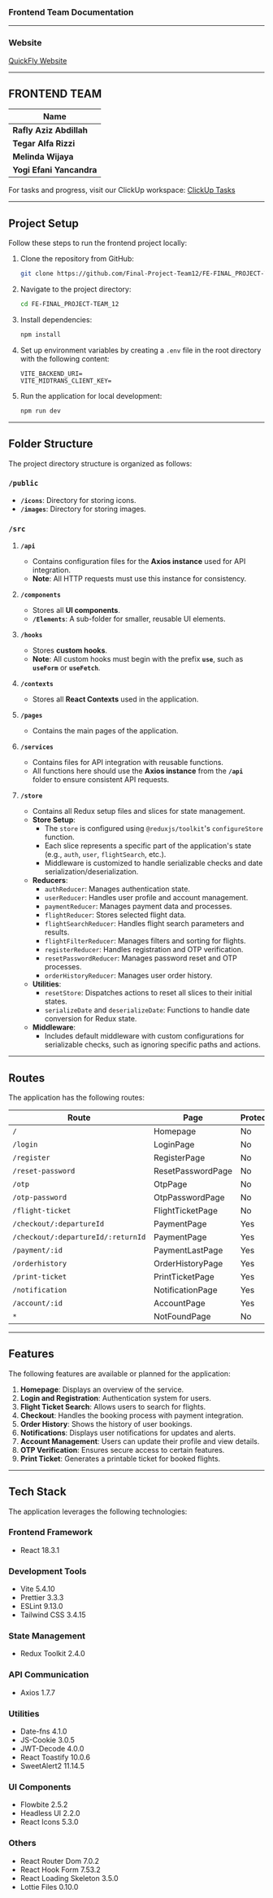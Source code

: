 ### **Frontend Team Documentation**

---

### **Website**

[QuickFly Website](https://www.web-quickfly.my.id/)

---

## **FRONTEND TEAM**

| **Name**                 |
| ------------------------ |
| **Rafly Aziz Abdillah**  |
| **Tegar Alfa Rizzi**     |
| **Melinda Wijaya**       |
| **Yogi Efani Yancandra** |

For tasks and progress, visit our ClickUp workspace: [ClickUp Tasks](https://app.clickup.com/9018681465/v/b/8crwa3t-458)

---

## **Project Setup**

Follow these steps to run the frontend project locally:

1. Clone the repository from GitHub:

   ```bash
   git clone https://github.com/Final-Project-Team12/FE-FINAL_PROJECT-TEAM_12
   ```

2. Navigate to the project directory:

   ```bash
   cd FE-FINAL_PROJECT-TEAM_12
   ```

3. Install dependencies:

   ```bash
   npm install
   ```

4. Set up environment variables by creating a `.env` file in the root directory with the following content:

   ```env
   VITE_BACKEND_URI=
   VITE_MIDTRANS_CLIENT_KEY=
   ```

5. Run the application for local development:
   ```bash
   npm run dev
   ```

---

## **Folder Structure**

The project directory structure is organized as follows:

### **`/public`**

- **`/icons`**: Directory for storing icons.
- **`/images`**: Directory for storing images.

### **`/src`**

1. **`/api`**

   - Contains configuration files for the **Axios instance** used for API integration.
   - **Note**: All HTTP requests must use this instance for consistency.

2. **`/components`**

   - Stores all **UI components**.
   - **`/Elements`**: A sub-folder for smaller, reusable UI elements.

3. **`/hooks`**

   - Stores **custom hooks**.
   - **Note**: All custom hooks must begin with the prefix **`use`**, such as **`useForm`** or **`useFetch`**.

4. **`/contexts`**

   - Stores all **React Contexts** used in the application.

5. **`/pages`**

   - Contains the main pages of the application.

6. **`/services`**

   - Contains files for API integration with reusable functions.
   - All functions here should use the **Axios instance** from the **`/api`** folder to ensure consistent API requests.

7. **`/store`**
   - Contains all Redux setup files and slices for state management.
   - **Store Setup**:
     - The `store` is configured using `@reduxjs/toolkit`'s `configureStore` function.
     - Each slice represents a specific part of the application's state (e.g., `auth`, `user`, `flightSearch`, etc.).
     - Middleware is customized to handle serializable checks and date serialization/deserialization.
   - **Reducers**:
     - `authReducer`: Manages authentication state.
     - `userReducer`: Handles user profile and account management.
     - `paymentReducer`: Manages payment data and processes.
     - `flightReducer`: Stores selected flight data.
     - `flightSearchReducer`: Handles flight search parameters and results.
     - `flightFilterReducer`: Manages filters and sorting for flights.
     - `registerReducer`: Handles registration and OTP verification.
     - `resetPasswordReducer`: Manages password reset and OTP processes.
     - `orderHistoryReducer`: Manages user order history.
   - **Utilities**:
     - `resetStore`: Dispatches actions to reset all slices to their initial states.
     - `serializeDate` and `deserializeDate`: Functions to handle date conversion for Redux state.
   - **Middleware**:
     - Includes default middleware with custom configurations for serializable checks, such as ignoring specific paths and actions.

---

## **Routes**

The application has the following routes:

| **Route**                          | **Page**          | **Protected** |
| ---------------------------------- | ----------------- | ------------- |
| `/`                                | Homepage          | No            |
| `/login`                           | LoginPage         | No            |
| `/register`                        | RegisterPage      | No            |
| `/reset-password`                  | ResetPasswordPage | No            |
| `/otp`                             | OtpPage           | No            |
| `/otp-password`                    | OtpPasswordPage   | No            |
| `/flight-ticket`                   | FlightTicketPage  | No            |
| `/checkout/:departureId`           | PaymentPage       | Yes           |
| `/checkout/:departureId/:returnId` | PaymentPage       | Yes           |
| `/payment/:id`                     | PaymentLastPage   | Yes           |
| `/orderhistory`                    | OrderHistoryPage  | Yes           |
| `/print-ticket`                    | PrintTicketPage   | Yes           |
| `/notification`                    | NotificationPage  | Yes           |
| `/account/:id`                     | AccountPage       | Yes           |
| `*`                                | NotFoundPage      | No            |

---

## **Features**

The following features are available or planned for the application:

1. **Homepage**: Displays an overview of the service.
2. **Login and Registration**: Authentication system for users.
3. **Flight Ticket Search**: Allows users to search for flights.
4. **Checkout**: Handles the booking process with payment integration.
5. **Order History**: Shows the history of user bookings.
6. **Notifications**: Displays user notifications for updates and alerts.
7. **Account Management**: Users can update their profile and view details.
8. **OTP Verification**: Ensures secure access to certain features.
9. **Print Ticket**: Generates a printable ticket for booked flights.

---

## **Tech Stack**

The application leverages the following technologies:

### **Frontend Framework**

- React 18.3.1

### **Development Tools**

- Vite 5.4.10
- Prettier 3.3.3
- ESLint 9.13.0
- Tailwind CSS 3.4.15

### **State Management**

- Redux Toolkit 2.4.0

### **API Communication**

- Axios 1.7.7

### **Utilities**

- Date-fns 4.1.0
- JS-Cookie 3.0.5
- JWT-Decode 4.0.0
- React Toastify 10.0.6
- SweetAlert2 11.14.5

### **UI Components**

- Flowbite 2.5.2
- Headless UI 2.2.0
- React Icons 5.3.0

### **Others**

- React Router Dom 7.0.2
- React Hook Form 7.53.2
- React Loading Skeleton 3.5.0
- Lottie Files 0.10.0

